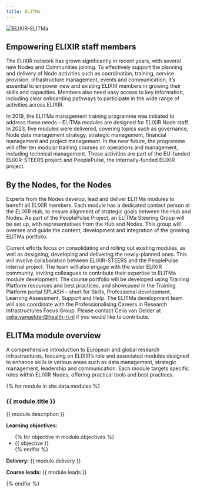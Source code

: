 ```yaml
---
title: ELITMa
---
```



<img src="{{site.baseurl}}/assets/img/main_logo.svg" alt="ELIXIR-ELITMa" class="size-small" />

## Empowering ELIXIR staff members
The ELIXIR network has grown significantly in recent years, with several new Nodes and Communities joining. To effectively support the planning and delivery of Node activities such as coordination, training, service provision, infrastructure management, events and communication, it’s essential to empower new and existing ELIXIR members in growing their skills and capacities. Members also need easy access to key information, including clear onboarding pathways to participate in the wide range of activities across ELIXIR.

In 2019, the ELITMa management training programme was initiated to address these needs – ELITMa modules are designed for ELIXIR Node staff. In 2023, five modules were delivered, covering topics such as governance, Node data management strategy, strategic management, financial management and project management. In the near future, the programme will offer ten modular training courses on operations and management, including technical management. These activities are part of the EU-funded ELIXIR-STEERS project and PeoplePulse, the internally-funded ELIXIR project.

## By the Nodes, for the Nodes 
Experts from the Nodes develop, lead and deliver ELITMa modules to benefit all ELIXIR members. Each module has a dedicated contact person at the ELIXIR Hub, to ensure alignment of strategic goals between the Hub and Nodes. As part of the PeoplePulse Project, an ELITMa Steering Group will be set up, with representatives from the Hub and Nodes. This group will oversee and guide the content, development and integration of the growing ELITMa portfolio.

Current efforts focus on consolidating and rolling out existing modules, as well as designing, developing and delivering the newly-planned ones. This will involve collaboration between ELIXIR-STEERS and the PeoplePulse internal project. The team will also engage with the wider ELIXIR community, inviting colleagues to contribute their expertise to ELITMa module development. The course portfolio will be developed using Training Platform resources and best practices, and showcased in the Training Platform portal SPLASH – short for Skills, Professional development, Learning Assessment, Support and Help. The ELITMa development team will also coordinate with the Professionalising Careers in Research Infrastructures Focus Group. Please contact Celia van Gelder at celia.vangelder@health-ri.nl if you would like to contribute.

## ELITMa module overview
A comprehensive introduction to European and global research infrastructures, focusing on ELIXIR’s role and associated modules designed to enhance skills in various areas such as data management, strategic management, leadership and communication. Each module targets specific roles within ELIXIR Nodes, offering practical tools and best practices.


{% for module in site.data.modules %}
  <div class="module">
    <h3>{{ module.title }}</h3>
    <p>{{ module.description }}</p>
    <p><strong>Learning objectives:</strong></p>
    <ul>
      {% for objective in module.objectives %}
        <li>{{ objective }}</li>
      {% endfor %}
    </ul>
    <p><strong>Delivery:</strong> {{ module.delivery }}</p>
    <p><strong>Course leads:</strong> {{ module.leads }}</p>
  </div>
{% endfor %}

